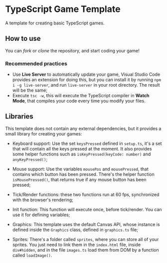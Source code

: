 # TypeScript Game Template

A template for creating basic TypeScript games.

## How to use

You can _fork_ or _clone_ the repository, and start coding your game!

### Recommended practices

- Use **Live Server** to automatically update your game, Visual Studio Code provides an extension for doing this, but you can install it by running `npm i -g live-server`, and run `live-server` in your root directory. The result will be the same;
- Execute `tsc -w`, this will execute the TypeScript compiler in **Watch Mode**, that compiles your code every time you modify your files.

## Libraries

This template does not contain any external dependencies, but it provides a small library for creating your games:

- Keyboard support: Use the set `keysPressed` defined in `setup.ts`, it's a set that will contain all the keys pressed at the moment. It also provides some helper functions such as `isKeyPressed(keyCode: number)` and `anyKeyPressed()`;
- Mouse support: Use the variables `mousePos` and `mousePressed`, that contains which button has been pressed. There's the helper function `isMousePressed()`, that returns true if any mouse button has been pressed;

- Tick/Render functions: these two functions run at 60 fps, synchronized with the browser's rendering;
- Init function: This function will execute once, before tick/render. You can use it for defining variables;

- Graphics: This template uses the default Canvas API, whose instance is defined inside the `Graphics` class, defined in `graphics.ts` file;

- Sprites: There's a folder called `sprites`, where you can store all of your sprites. You just need to link them in the `index.html` file, inside `div#hidden`, and in the file `images.ts` load them from DOM by a function called `loadImage()`.
